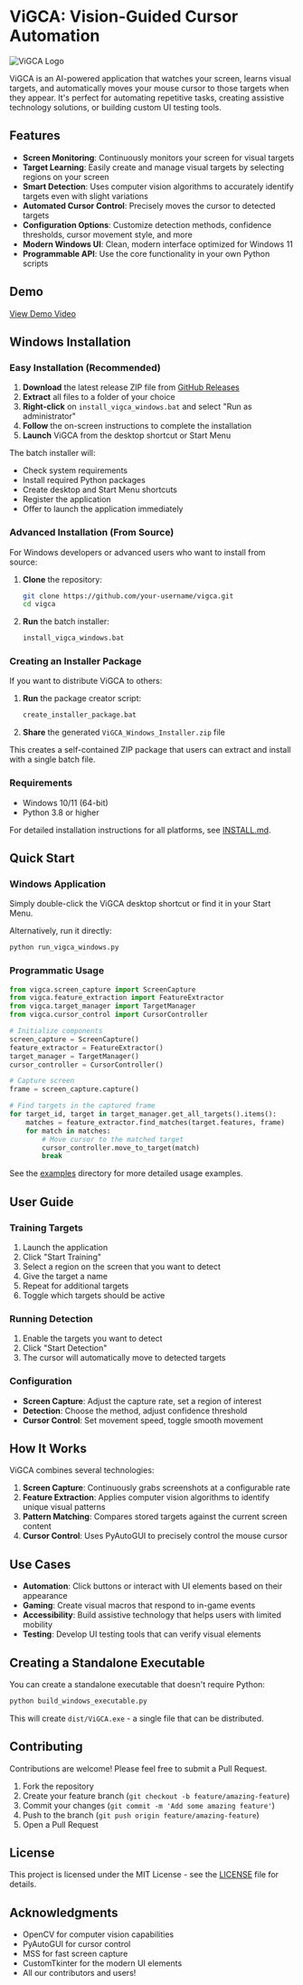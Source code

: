 # ViGCA: Vision-Guided Cursor Automation

![ViGCA Logo](https://your-logo-url-here.png)

ViGCA is an AI-powered application that watches your screen, learns visual targets, and automatically moves your mouse cursor to those targets when they appear. It's perfect for automating repetitive tasks, creating assistive technology solutions, or building custom UI testing tools.

## Features

- **Screen Monitoring**: Continuously monitors your screen for visual targets
- **Target Learning**: Easily create and manage visual targets by selecting regions on your screen
- **Smart Detection**: Uses computer vision algorithms to accurately identify targets even with slight variations
- **Automated Cursor Control**: Precisely moves the cursor to detected targets
- **Configuration Options**: Customize detection methods, confidence thresholds, cursor movement style, and more
- **Modern Windows UI**: Clean, modern interface optimized for Windows 11
- **Programmable API**: Use the core functionality in your own Python scripts

## Demo

[View Demo Video](https://your-demo-video-url-here.mp4)

## Windows Installation

### Easy Installation (Recommended)

1. **Download** the latest release ZIP file from [GitHub Releases](https://github.com/your-username/vigca/releases)
2. **Extract** all files to a folder of your choice
3. **Right-click** on `install_vigca_windows.bat` and select "Run as administrator"
4. **Follow** the on-screen instructions to complete the installation
5. **Launch** ViGCA from the desktop shortcut or Start Menu

The batch installer will:
- Check system requirements
- Install required Python packages
- Create desktop and Start Menu shortcuts
- Register the application
- Offer to launch the application immediately

### Advanced Installation (From Source)

For Windows developers or advanced users who want to install from source:

1. **Clone** the repository:
   ```bash
   git clone https://github.com/your-username/vigca.git
   cd vigca
   ```

2. **Run** the batch installer:
   ```bash
   install_vigca_windows.bat
   ```

### Creating an Installer Package

If you want to distribute ViGCA to others:

1. **Run** the package creator script:
   ```bash
   create_installer_package.bat
   ```

2. **Share** the generated `ViGCA_Windows_Installer.zip` file

This creates a self-contained ZIP package that users can extract and install with a single batch file.

### Requirements

- Windows 10/11 (64-bit)
- Python 3.8 or higher

For detailed installation instructions for all platforms, see [INSTALL.md](INSTALL.md).

## Quick Start

### Windows Application

Simply double-click the ViGCA desktop shortcut or find it in your Start Menu.

Alternatively, run it directly:
```bash
python run_vigca_windows.py
```

### Programmatic Usage

```python
from vigca.screen_capture import ScreenCapture
from vigca.feature_extraction import FeatureExtractor
from vigca.target_manager import TargetManager
from vigca.cursor_control import CursorController

# Initialize components
screen_capture = ScreenCapture()
feature_extractor = FeatureExtractor()
target_manager = TargetManager()
cursor_controller = CursorController()

# Capture screen
frame = screen_capture.capture()

# Find targets in the captured frame
for target_id, target in target_manager.get_all_targets().items():
    matches = feature_extractor.find_matches(target.features, frame)
    for match in matches:
        # Move cursor to the matched target
        cursor_controller.move_to_target(match)
        break
```

See the [examples](examples/) directory for more detailed usage examples.

## User Guide

### Training Targets

1. Launch the application
2. Click "Start Training"
3. Select a region on the screen that you want to detect
4. Give the target a name
5. Repeat for additional targets
6. Toggle which targets should be active

### Running Detection

1. Enable the targets you want to detect
2. Click "Start Detection"
3. The cursor will automatically move to detected targets

### Configuration

- **Screen Capture**: Adjust the capture rate, set a region of interest
- **Detection**: Choose the method, adjust confidence threshold
- **Cursor Control**: Set movement speed, toggle smooth movement

## How It Works

ViGCA combines several technologies:

1. **Screen Capture**: Continuously grabs screenshots at a configurable rate
2. **Feature Extraction**: Applies computer vision algorithms to identify unique visual patterns
3. **Pattern Matching**: Compares stored targets against the current screen content
4. **Cursor Control**: Uses PyAutoGUI to precisely control the mouse cursor

## Use Cases

- **Automation**: Click buttons or interact with UI elements based on their appearance
- **Gaming**: Create visual macros that respond to in-game events
- **Accessibility**: Build assistive technology that helps users with limited mobility
- **Testing**: Develop UI testing tools that can verify visual elements

## Creating a Standalone Executable

You can create a standalone executable that doesn't require Python:

```bash
python build_windows_executable.py
```

This will create `dist/ViGCA.exe` - a single file that can be distributed.

## Contributing

Contributions are welcome! Please feel free to submit a Pull Request.

1. Fork the repository
2. Create your feature branch (`git checkout -b feature/amazing-feature`)
3. Commit your changes (`git commit -m 'Add some amazing feature'`)
4. Push to the branch (`git push origin feature/amazing-feature`)
5. Open a Pull Request

## License

This project is licensed under the MIT License - see the [LICENSE](LICENSE) file for details.

## Acknowledgments

- OpenCV for computer vision capabilities
- PyAutoGUI for cursor control
- MSS for fast screen capture
- CustomTkinter for the modern UI elements
- All our contributors and users!
